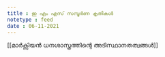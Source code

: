 ```yaml
---
title : ഇ എം എസ് സമ്പൂർണ കൃതികൾ
notetype : feed
date : 06-11-2021
---
```


[[മാർക്സിയൻ ധനശാസ്ത്രത്തിന്റെ അടിസ്ഥാനതത്വങ്ങൾ]]